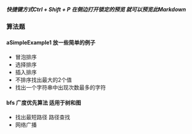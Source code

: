 
#####  快捷键方式Ctrl + Shift + P 在侧边打开锁定的预览 就可以预览此Markdown

### 算法题

#### aSimpleExample1 放一些简单的例子
- 冒泡排序
- 选择排序
- 插入排序
- 不排序找出最大的2个值
- 找出一个字符串中出现次数最多的字符


#### bfs 广度优先算法 适用于树和图
- 找出最短路径 路径查找
- 网络广播
